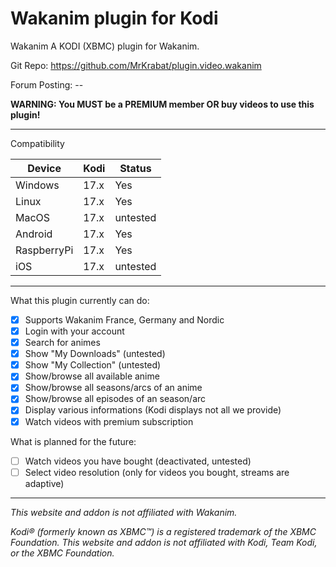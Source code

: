 # Wakanim plugin for Kodi

Wakanim
A KODI (XBMC) plugin for Wakanim. 

Git Repo: https://github.com/MrKrabat/plugin.video.wakanim

Forum Posting: --

**WARNING: You MUST be a PREMIUM member OR buy videos to use this plugin!**
***

Compatibility

| Device  | Kodi | Status |
| ------------- | ------------- | ------------- |
| Windows | 17.x  | Yes  |
| Linux | 17.x  | Yes  |
| MacOS | 17.x  | untested  |
| Android | 17.x  | Yes  |
| RaspberryPi | 17.x  | Yes  |
| iOS | 17.x  | untested  |
***

What this plugin currently can do:
- [x] Supports Wakanim France, Germany and Nordic
- [x] Login with your account
- [x] Search for animes
- [x] Show "My Downloads" (untested)
- [x] Show "My Collection" (untested)
- [x] Show/browse all available anime
- [x] Show/browse all seasons/arcs of an anime
- [x] Show/browse all episodes of an season/arc
- [x] Display various informations (Kodi displays not all we provide)
- [x] Watch videos with premium subscription

What is planned for the future:
- [ ] Watch videos you have bought (deactivated, untested)
- [ ] Select video resolution (only for videos you bought, streams are adaptive)

***

_This website and addon is not affiliated with Wakanim._

_Kodi® (formerly known as XBMC™) is a registered trademark of the XBMC Foundation. 
This website and addon is not affiliated with Kodi, Team Kodi, or the XBMC Foundation._